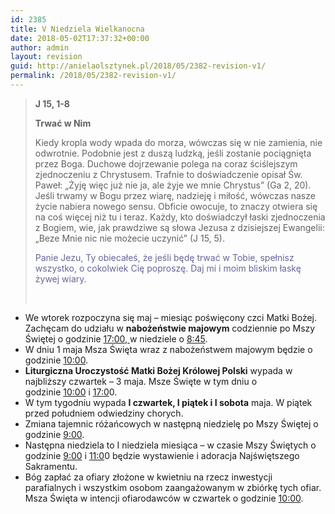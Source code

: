 ```yaml
---
id: 2385
title: V Niedziela Wielkanocna
date: 2018-05-02T17:37:32+00:00
author: admin
layout: revision
guid: http://anielaolsztynek.pl/2018/05/2382-revision-v1/
permalink: /2018/05/2382-revision-v1/
---
```

> **J 15, 1-8**
> 
> **Trwać w Nim**
> 
> Kiedy kropla wody wpada do morza, wówczas się w nie zamienia, nie odwrotnie. Podobnie jest z duszą ludzką, jeśli zostanie pociągnięta przez Boga. Duchowe dojrzewanie polega na coraz ściślejszym zjednoczeniu z Chrystusem. Trafnie to doświadczenie opisał Św. Paweł: &#8222;Żyję więc już nie ja, ale żyje we mnie Chrystus&#8221; (Ga 2, 20). Jeśli trwamy w Bogu przez wiarę, nadzieję i miłość, wówczas nasze życie nabiera nowego sensu. Obficie owocuje, to znaczy otwiera się na coś więcej niż tu i teraz. Każdy, kto doświadczył łaski zjednoczenia z Bogiem, wie, jak prawdziwe są słowa Jezusa z dzisiejszej Ewangelii: &#8222;Beze Mnie nic nie możecie uczynić&#8221; (J 15, 5).
> 
> <span style="color: #666699;">Panie Jezu, Ty obiecałeś, że jeśli będę trwać w Tobie, spełnisz wszystko, o cokolwiek Cię poproszę. Daj mi i moim bliskim łaskę żywej wiary.</span>
> 
> &nbsp;

  * We wtorek rozpoczyna się maj – miesiąc poświęcony czci Matki Bożej. Zachęcam do udziału w **nabożeństwie majowym** codziennie po Mszy Świętej o godzinie <span style="text-decoration: underline;">17:00, </span>w niedziele o <span style="text-decoration: underline;">8:45</span>.
  * W dniu 1 maja Msza Święta wraz z nabożeństwem majowym będzie o godzinie <span style="text-decoration: underline;">10:00</span>.
  * **Liturgiczna Uroczystość Matki Bożej Królowej Polski** wypada w najbliższy czwartek – 3 maja. Msze Święte w tym dniu o godzinie <span style="text-decoration: underline;">10:00</span> i <span style="text-decoration: underline;">17:0</span>0.
  * W tym tygodniu wypada **I czwartek, I piątek i I sobota** maja. W piątek przed południem odwiedziny chorych.
  * Zmiana tajemnic różańcowych w następną niedzielę po Mszy Świętej o godzinie <span style="text-decoration: underline;">9:00</span>.
  * Następna niedziela to I niedziela miesiąca – w czasie Mszy Świętych o godzinie <span style="text-decoration: underline;">9:00</span> i <span style="text-decoration: underline;">11:0</span>0 będzie wystawienie i adoracja Najświętszego Sakramentu.
  * Bóg zapłać za ofiary złożone w kwietniu na rzecz inwestycji parafialnych i wszystkim osobom zaangażowanym w zbiórkę tych ofiar. Msza Święta w intencji ofiarodawców w czwartek o godzinie <span style="text-decoration: underline;">10:00</span>.